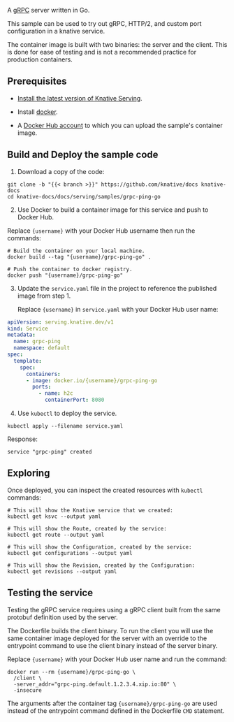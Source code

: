 A [gRPC](https://grpc.io) server written in Go.

This sample can be used to try out gRPC, HTTP/2, and custom port configuration
in a knative service.

The container image is built with two binaries: the server and the client.
This is done for ease of testing and is not a recommended practice
for production containers.

## Prerequisites

- [Install the latest version of Knative Serving](../../../install/README.md).

- Install [docker](https://www.docker.com/).

- A [Docker Hub account](https://hub.docker.com) to which you can upload the sample's container image.

## Build and Deploy the sample code

1. Download a copy of the code:

  ```shell
  git clone -b "{{< branch >}}" https://github.com/knative/docs knative-docs
  cd knative-docs/docs/serving/samples/grpc-ping-go
  ```

2. Use Docker to build a container image for this service and push to Docker Hub.

  Replace `{username}` with your Docker Hub username then run the commands:

  ```shell
  # Build the container on your local machine.
  docker build --tag "{username}/grpc-ping-go" .

  # Push the container to docker registry.
  docker push "{username}/grpc-ping-go"
  ```

3. Update the `service.yaml` file in the project to reference the published image from step 1.

   Replace `{username}` in `service.yaml` with your Docker Hub user name:
   
   
  ```yaml
  apiVersion: serving.knative.dev/v1
  kind: Service
  metadata:
    name: grpc-ping
    namespace: default
  spec:
    template:
      spec:
        containers:
        - image: docker.io/{username}/grpc-ping-go
          ports:
            - name: h2c
              containerPort: 8080
  ``` 

4. Use `kubectl` to deploy the service.

  ```shell
  kubectl apply --filename service.yaml
  ```

  Response:

  ```shell
  service "grpc-ping" created
  ```

## Exploring

Once deployed, you can inspect the created resources with `kubectl` commands:

```shell
# This will show the Knative service that we created:
kubectl get ksvc --output yaml

# This will show the Route, created by the service:
kubectl get route --output yaml

# This will show the Configuration, created by the service:
kubectl get configurations --output yaml

# This will show the Revision, created by the Configuration:
kubectl get revisions --output yaml
```

## Testing the service

Testing the gRPC service requires using a gRPC client built from the same
protobuf definition used by the server.

The Dockerfile builds the client binary. To run the client you will use the
same container image deployed for the server with an override to the
entrypoint command to use the client binary instead of the server binary.

Replace `{username}` with your Docker Hub user name and run the command:

```shell
docker run --rm {username}/grpc-ping-go \
  /client \
  -server_addr="grpc-ping.default.1.2.3.4.xip.io:80" \
  -insecure
```

The arguments after the container tag `{username}/grpc-ping-go` are used
instead of the entrypoint command defined in the Dockerfile `CMD` statement.
  
